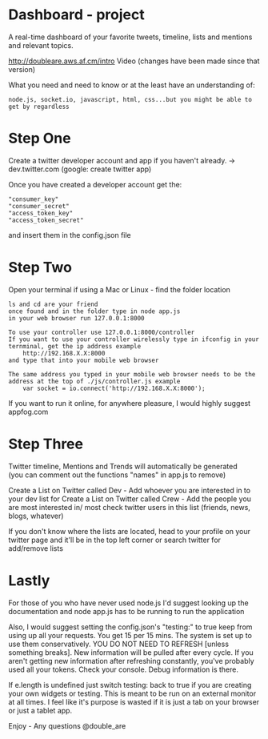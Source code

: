 Dashboard - project
=================

A real-time dashboard of your favorite tweets, timeline, lists and mentions and relevant topics. 

http://doubleare.aws.af.cm/intro 
Video (changes have been made since that version)



What you need and need to know or at the least have an understanding of:
  
	node.js, socket.io, javascript, html, css...but you might be able to get by regardless


Step One
================================================================


Create a twitter developer account and app if you haven't already. -> dev.twitter.com (google: create twitter app)

Once you have created a developer account get the: 

	"consumer_key"
	"consumer_secret"
  	"access_token_key"
  	"access_token_secret"

and insert them in the config.json file

Step Two
================================================================

Open your terminal if using a Mac or Linux - find the folder location
	
	ls and cd are your friend
	once found and in the folder type in node app.js
	in your web browser run 127.0.0.1:8000

	To use your controller use 127.0.0.1:8000/controller
	If you want to use your controller wirelessly type in ifconfig in your ternminal, get the ip address example 
		http://192.168.X.X:8000
	and type that into your mobile web browser
	
	The same address you typed in your mobile web browser needs to be the address at the top of ./js/controller.js example 
		var socket = io.connect('http://192.168.X.X:8000');

If you want to run it online, for anywhere pleasure, I would highly suggest appfog.com

Step Three
================================================================

Twitter timeline, Mentions and Trends 
will automatically be generated <br>(you can comment out the functions "names" in app.js to remove)

Create a List on Twitter called Dev - Add whoever you are interested in to your dev list for 
Create a List on Twitter called Crew - Add the people you are most interested in/ most check twitter users in this list (friends, news, blogs, whatever)

If you don't know where the lists are located, head to your profile on your twitter page and it'll be in the top left corner or search twitter for add/remove lists

Lastly
================================================================

For those of you who have never used node.js I'd suggest looking up the documentation and node app.js has to be running to run the application

Also, I would suggest setting the config.json's "testing:" to true keep from using up all your requests. You get 15 per 15 mins. The system is set up to use them conservatively. YOU DO NOT NEED TO REFRESH [unless something breaks]. New information will be pulled after every cycle. If you aren't getting new information after refreshing constantly, you've probably used all your tokens. Check your console. Debug information is there. 

If e.length is undefined just switch testing: back to true if you are creating your own widgets or testing. This is meant to be run on an external monitor at all times. I feel like it's purpose is wasted if it is just a tab on your browser or just a tablet app. 

Enjoy - Any questions @double_are
